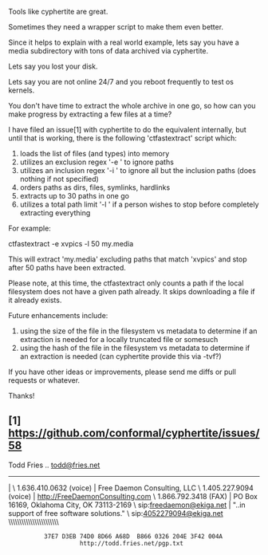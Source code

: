 Tools like cyphertite are great.

Sometimes they need a wrapper script to make them even better.

Since it helps to explain with a real world example, lets say you have a
media subdirectory with tons of data archived via cyphertite.

Lets say you lost your disk.

Lets say you are not online 24/7 and you reboot frequently to test os
kernels.

You don't have time to extract the whole archive in one go, so how can
you make progress by extracting a few files at a time?

I have filed an issue[1] with cyphertite to do the equivalent
internally, but until that is working, there is the following
'ctfastextract' script which:

1) loads the list of files (and types) into memory
2) utilizes an exclusion regex '-e <regex>' to ignore paths
3) utilizes an inclusion regex '-i <regex>' to ignore all but the inclusion paths (does nothing if not specified)
4) orders paths as dirs, files, symlinks, hardlinks
5) extracts up to 30 paths in one go
6) utilizes a total path limit '-l <count>' if a person wishes to stop
   before completely extracting everything

For example:

  ctfastextract -e xvpics -l 50 my.media

This will extract 'my.media' excluding paths that match 'xvpics' and stop
after 50 paths have been extracted.

Please note, at this time, the ctfastextract only counts a path if the local
filesystem does not have a given path already.  It skips downloading a file
if it already exists.

Future enhancements include:

1) using the size of the file in the filesystem vs metadata to determine if an
   extraction is needed for a locally truncated file or somesuch
2) using the hash of the file in the filesystem vs metadata to determine if an
   extraction is needed (can cyphertite provide this via -tvf?)

If you have other ideas or improvements, please send me diffs or pull
requests or whatever.

Thanks!

[1] https://github.com/conformal/cyphertite/issues/58
-- 
Todd Fries .. todd@fries.net

 ____________________________________________
|                                            \  1.636.410.0632 (voice)
| Free Daemon Consulting, LLC                \  1.405.227.9094 (voice)
| http://FreeDaemonConsulting.com            \  1.866.792.3418 (FAX)
| PO Box 16169, Oklahoma City, OK 73113-2169 \  sip:freedaemon@ekiga.net
| "..in support of free software solutions." \  sip:4052279094@ekiga.net
 \\\\\\\\\\\\\\\\\\\\\\\\\\\\\\\\\\\\\\\\\\\\\
                                                 
              37E7 D3EB 74D0 8D66 A68D  B866 0326 204E 3F42 004A
                        http://todd.fries.net/pgp.txt
